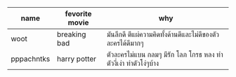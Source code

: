 | name | fevorite movie | why                                         |
| ---- | ----           | ----                                        |
| woot | breaking bad   | มันลึกดี ตีแผ่ความคิดทั้งด้านดีและไม่ดีของตัวละครได้ดีมากๆ |
| pppachntks | harry potter   | ตัวละครไม่แบน กลมๆ มีรัก โลภ โกรธ หลง ทำตัวงี่เง่า ทำตัวโง่ๆบ้าง |